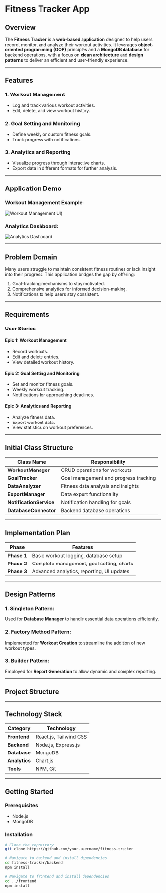 # Fitness Tracker App

## Overview  
The **Fitness Tracker** is a **web-based application** designed to help users record, monitor, and analyze their workout activities. It leverages **object-oriented programming (OOP)** principles and a **MongoDB database** for backend operations, with a focus on **clean architecture** and **design patterns** to deliver an efficient and user-friendly experience.

---

## Features  

### 1. **Workout Management**  
- Log and track various workout activities.  
- Edit, delete, and view workout history.  

### 2. **Goal Setting and Monitoring**  
- Define weekly or custom fitness goals.  
- Track progress with notifications.  

### 3. **Analytics and Reporting**  
- Visualize progress through interactive charts.  
- Export data in different formats for further analysis.

---

## Application Demo  

### Workout Management Example:  
![Workout Management UI](https://res.cloudinary.com/dhrv9fkdo/image/upload/v1733255844/1111_unecjq.png))

### Analytics Dashboard:  
![Analytics Dashboard](https://res.cloudinary.com/dhrv9fkdo/image/upload/v1733255852/11111111_jbvy2y.png)

---

## Problem Domain  

Many users struggle to maintain consistent fitness routines or lack insight into their progress. This application bridges the gap by offering:  
1. Goal-tracking mechanisms to stay motivated.  
2. Comprehensive analytics for informed decision-making.  
3. Notifications to help users stay consistent.

---

## Requirements  

### User Stories  

#### **Epic 1: Workout Management**  
- Record workouts.  
- Edit and delete entries.  
- View detailed workout history.  

#### **Epic 2: Goal Setting and Monitoring**  
- Set and monitor fitness goals.  
- Weekly workout tracking.  
- Notifications for approaching deadlines.  

#### **Epic 3: Analytics and Reporting**  
- Analyze fitness data.  
- Export workout data.  
- View statistics on workout preferences.

---

## Initial Class Structure  

| Class Name          | Responsibility                       |  
|---------------------|-------------------------------------|  
| **WorkoutManager**  | CRUD operations for workouts         |  
| **GoalTracker**     | Goal management and progress tracking|  
| **DataAnalyzer**    | Fitness data analysis and insights   |  
| **ExportManager**   | Data export functionality            |  
| **NotificationService** | Notification handling for goals   |  
| **DatabaseConnector** | Backend database operations        |  

---

## Implementation Plan  

| Phase         | Features                                 |  
|---------------|------------------------------------------|  
| **Phase 1**   | Basic workout logging, database setup    |  
| **Phase 2**   | Complete management, goal setting, charts|  
| **Phase 3**   | Advanced analytics, reporting, UI updates|  

---

## Design Patterns  

### 1. Singleton Pattern:  
Used for **Database Manager** to handle essential data operations efficiently.  

### 2. Factory Method Pattern:  
Implemented for **Workout Creation** to streamline the addition of new workout types.  

### 3. Builder Pattern:  
Employed for **Report Generation** to allow dynamic and complex reporting.  

---

## Project Structure  



---

## Technology Stack  

| **Category**        | **Technology**                      |  
|---------------------|-------------------------------------|  
| **Frontend**        | React.js, Tailwind CSS             |  
| **Backend**         | Node.js, Express.js                |  
| **Database**        | MongoDB                            |  
| **Analytics**       | Chart.js                           |  
| **Tools**           | NPM, Git                           |  

---

## Getting Started  

### Prerequisites  
- Node.js  
- MongoDB  

### Installation  
```bash
# Clone the repository
git clone https://github.com/your-username/fitness-tracker

# Navigate to backend and install dependencies
cd fitness-tracker/backend
npm install

# Navigate to frontend and install dependencies
cd ../frontend
npm install
